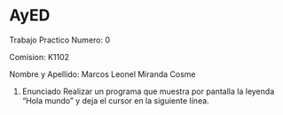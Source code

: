 # AyED

Trabajo Practico Numero: 0

Comision: K1102

Nombre y Apellido: Marcos Leonel Miranda Cosme

1. Enunciado
Realizar un programa que muestra por pantalla la leyenda “Hola mundo” y deja el cursor en la siguiente línea.
